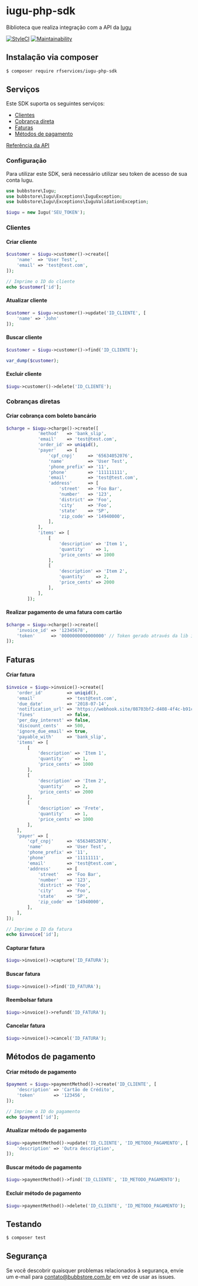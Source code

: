 # iugu-php-sdk

Biblioteca que realiza integração com a API da [Iugu](http://www.iugu.com)

[![StyleCI](https://styleci.io/repos/140902040/shield?branch=master)](https://styleci.io/repos/140902040)
[![Maintainability](https://api.codeclimate.com/v1/badges/d4e66f98ad0539e0b65d/maintainability)](https://codeclimate.com/github/bubbstore/iugu-php-sdk/maintainability)

## Instalação via composer

```bash
$ composer require rfservices/iugu-php-sdk
```

## Serviços

Este SDK suporta os seguintes serviços:

- [Clientes](https://dev.iugu.com/reference#testinput-2)
- [Cobrança direta](https://dev.iugu.com/reference#cobranca-direta)
- [Faturas](https://dev.iugu.com/reference#criar-fatura)
- [Métodos de pagamento](https://dev.iugu.com/reference#testinput-3)

[Referência da API](https://dev.iugu.com/reference)

### Configuração

Para utilizar este SDK, será necessário utilizar seu token de acesso de sua conta Iugu.

```php
use bubbstore\Iugu;
use bubbstore\Iugu\Exceptions\IuguException;
use bubbstore\Iugu\Exceptions\IuguValidationException;

$iugu = new Iugu('SEU_TOKEN');
```

### Clientes

#### Criar cliente

```php
$customer = $iugu->customer()->create([
    'name'  => 'User Test',
    'email' => 'test@test.com',
]);

// Imprime o ID do cliente
echo $customer['id'];
```

#### Atualizar cliente

```php
$customer = $iugu->customer()->update('ID_CLIENTE', [
    'name' => 'John'
]);
```

#### Buscar cliente

```php
$customer = $iugu->customer()->find('ID_CLIENTE');

var_dump($customer);
```

#### Excluir cliente

```php
$iugu->customer()->delete('ID_CLIENTE');
```

### Cobranças diretas

#### Criar cobrança com boleto bancário

```php
$charge = $iugu->charge()->create([
            'method'   => 'bank_slip',
            'email'    => 'test@test.com',
            'order_id' => uniqid(),
            'payer'    => [
                'cpf_cnpj'     => '65634052076',
                'name'         => 'User Test',
                'phone_prefix' => '11',
                'phone'        => '111111111',
                'email'        => 'test@test.com',
                'address'      => [
                    'street'   => 'Foo Bar',
                    'number'   => '123',
                    'district' => 'Foo',
                    'city'     => 'Foo',
                    'state'    => 'SP',
                    'zip_code' => '14940000',
                ],
            ],
            'items' => [
                [
                    'description' => 'Item 1',
                    'quantity'    => 1,
                    'price_cents' => 1000
                ],
                [
                    'description' => 'Item 2',
                    'quantity'    => 2,
                    'price_cents' => 2000
                ],
            ],
        ]);
```

#### Realizar pagamento de uma fatura com cartão

```php
$charge = $iugu->charge()->create([
    'invoice_id' => '12345678',
    'token'      => '0000000000000000' // Token gerado através da lib iugu.js
]);
```

## Faturas

#### Criar fatura

```php
$invoice = $iugu->invoice()->create([
    'order_id'         => uniqid(),
    'email'            => 'test@test.com',
    'due_date'         => '2018-07-14',
    'notification_url' => 'https://webhook.site/08703bf2-d408-4f4c-b91c-0bc8e14352b2',
    'fines'            => false,
    'per_day_interest' => false,
    'discount_cents'   => 500,
    'ignore_due_email' => true,
    'payable_with'     => 'bank_slip',
    'items' => [
        [
            'description' => 'Item 1',
            'quantity'    => 1,
            'price_cents' => 1000
        ],
        [
            'description' => 'Item 2',
            'quantity'    => 2,
            'price_cents' => 2000
        ],
        [
            'description' => 'Frete',
            'quantity'    => 1,
            'price_cents' => 1000
        ],
    ],
    'payer' => [
        'cpf_cnpj'     => '65634052076',
        'name'         => 'User Test',
        'phone_prefix' => '11',
        'phone'        => '11111111',
        'email'        => 'test@test.com',
        'address'      => [
            'street'   => 'Foo Bar',
            'number'   => '123',
            'district' => 'Foo',
            'city'     => 'Foo',
            'state'    => 'SP',
            'zip_code' => '14940000',
        ],
    ],
]);

// Imprime o ID da fatura
echo $invoice['id'];
```

#### Capturar fatura

```php
$iugu->invoice()->capture('ID_FATURA');
```

#### Buscar fatura

```php
$iugu->invoice()->find('ID_FATURA');
```

#### Reembolsar fatura

```php
$iugu->invoice()->refund('ID_FATURA');
```

#### Cancelar fatura

```php
$iugu->invoice()->cancel('ID_FATURA');
```

## Métodos de pagamento

#### Criar método de pagamento

```php
$payment = $iugu->paymentMethod()->create('ID_CLIENTE', [
    'description' => 'Cartão de Crédito',
    'token'       => '123456',
]);

// Imprime o ID do pagamento
echo $payment['id'];
```

#### Atualizar método de pagamento

```php
$iugu->paymentMethod()->update('ID_CLIENTE', 'ID_METODO_PAGAMENTO', [
    'description' => 'Outra description',
]);
```

#### Buscar método de pagamento

```php
$iugu->paymentMethod()->find('ID_CLIENTE', 'ID_METODO_PAGAMENTO');
```

#### Excluir método de pagamento

```php
$iugu->paymentMethod()->delete('ID_CLIENTE', 'ID_METODO_PAGAMENTO');
```

## Testando

```bash
$ composer test
```


## Segurança

Se você descobrir quaisquer problemas relacionados à segurança, envie um e-mail para contato@bubbstore.com.br em vez de usar as issues.